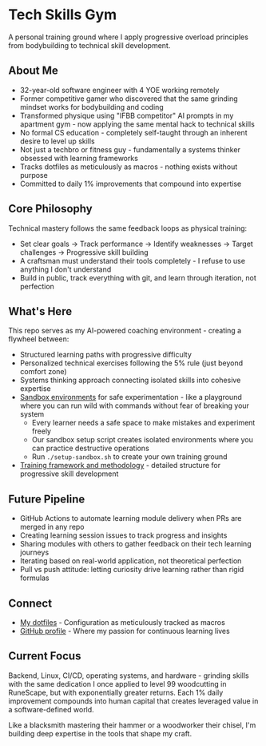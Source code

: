 # Tech Skills Gym

A personal training ground where I apply progressive overload principles from bodybuilding to technical skill development.

## About Me

- 32-year-old software engineer with 4 YOE working remotely
- Former competitive gamer who discovered that the same grinding mindset works for bodybuilding and coding
- Transformed physique using "IFBB competitor" AI prompts in my apartment gym - now applying the same mental hack to technical skills
- No formal CS education - completely self-taught through an inherent desire to level up skills
- Not just a techbro or fitness guy - fundamentally a systems thinker obsessed with learning frameworks
- Tracks dotfiles as meticulously as macros - nothing exists without purpose
- Committed to daily 1% improvements that compound into expertise

## Core Philosophy

Technical mastery follows the same feedback loops as physical training:
- Set clear goals → Track performance → Identify weaknesses → Target challenges → Progressive skill building
- A craftsman must understand their tools completely - I refuse to use anything I don't understand
- Build in public, track everything with git, and learn through iteration, not perfection

## What's Here

This repo serves as my AI-powered coaching environment - creating a flywheel between:
- Structured learning paths with progressive difficulty
- Personalized technical exercises following the 5% rule (just beyond comfort zone)
- Systems thinking approach connecting isolated skills into cohesive expertise
- [Sandbox environments](SANDBOX.md) for safe experimentation - like a playground where you can run wild with commands without fear of breaking your system
  - Every learner needs a safe space to make mistakes and experiment freely
  - Our sandbox setup script creates isolated environments where you can practice destructive operations
  - Run `./setup-sandbox.sh` to create your own training ground
- [Training framework and methodology](INSTRUCTIONS.json) - detailed structure for progressive skill development

## Future Pipeline

- GitHub Actions to automate learning module delivery when PRs are merged in any repo
- Creating learning session issues to track progress and insights
- Sharing modules with others to gather feedback on their tech learning journeys
- Iterating based on real-world application, not theoretical perfection
- Pull vs push attitude: letting curiosity drive learning rather than rigid formulas

## Connect

- [My dotfiles](https://github.com/atxtechbro/dotfiles) - Configuration as meticulously tracked as macros
- [GitHub profile](https://github.com/atxtechbro) - Where my passion for continuous learning lives

## Current Focus

Backend, Linux, CI/CD, operating systems, and hardware - grinding skills with the same dedication I once applied to level 99 woodcutting in RuneScape, but with exponentially greater returns. Each 1% daily improvement compounds into human capital that creates leveraged value in a software-defined world.

Like a blacksmith mastering their hammer or a woodworker their chisel, I'm building deep expertise in the tools that shape my craft.
